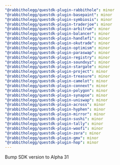 ```yaml
---
"@rabbitholegg/questdk-plugin-rabbithole": minor
"@rabbitholegg/questdk-plugin-basepaint": minor
"@rabbitholegg/questdk-plugin-symbiosis": minor
"@rabbitholegg/questdk-plugin-traderjoe": minor
"@rabbitholegg/questdk-plugin-arbitrum": minor
"@rabbitholegg/questdk-plugin-balancer": minor
"@rabbitholegg/questdk-plugin-handlefi": minor
"@rabbitholegg/questdk-plugin-okutrade": minor
"@rabbitholegg/questdk-plugin-optimism": minor
"@rabbitholegg/questdk-plugin-paraswap": minor
"@rabbitholegg/questdk-plugin-registry": minor
"@rabbitholegg/questdk-plugin-soundxyz": minor
"@rabbitholegg/questdk-plugin-stargate": minor
"@rabbitholegg/questdk-plugin-project": minor
"@rabbitholegg/questdk-plugin-treasure": minor
"@rabbitholegg/questdk-plugin-camelot": minor
"@rabbitholegg/questdk-plugin-connext": minor
"@rabbitholegg/questdk-plugin-polygon": minor
"@rabbitholegg/questdk-plugin-synapse": minor
"@rabbitholegg/questdk-plugin-uniswap": minor
"@rabbitholegg/questdk-plugin-across": minor
"@rabbitholegg/questdk-plugin-hyphen": minor
"@rabbitholegg/questdk-plugin-mirror": minor
"@rabbitholegg/questdk-plugin-sushi": minor
"@rabbitholegg/questdk-plugin-tally": minor
"@rabbitholegg/questdk-plugin-woofi": minor
"@rabbitholegg/questdk-plugin-zora": minor
"@rabbitholegg/questdk-plugin-gmx": minor
"@rabbitholegg/questdk-plugin-hop": minor
---
```


Bump SDK version to Alpha 31
